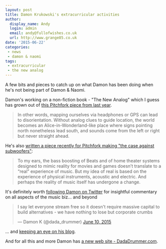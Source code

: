 ```yaml
---
layout: post
title: Damon Krukowski's extracurricular activities
author:
  display_name: Andy
  login: admin
  email: andy@fullofwishes.co.uk
  url: http://www.grange85.co.uk
date: '2015-06-22'
categories:
 - news
 - damon & naomi
tags:
 - extracurricular
 - the new analog 
---
```

<p>A few bits and pieces to catch up on what Damon has been doing when he's not being part of Damon & Naomi.</p>
<p>Damon's working on a non-fiction book - "The New Analog" which I guess has grown out of <a href="http://pitchfork.com/features/oped/9304-the-new-analog/">this Pitchfork piece from last year</a>.</p>
<blockquote><p>In other words, mapping ourselves via headphones or GPS can lead to disorientation. Without analog clues to guide location, the world becomes an Alice-in-Wonderland-like place where signs pointing north nonetheless lead south, and sounds come from the left or right but never straight ahead. </p></blockquote>
<p>He's also <a href="http://pitchfork.com/features/oped/9667-drop-the-bass-a-case-against-subwoofers/">written a piece recently for Pitchfork making "the case against subwoofers"</a>:</p>
<blockquote><p>To my ears, the bass boosting of Beats and of home theater systems designed to mimic reality for movies and games doesn’t translate to a “real” experience of music. But my idea of real is based on the experience of physical instruments, acoustic and electric. And perhaps the reality of music itself has undergone a change. </p></blockquote>
<p>It's definitely worth <a href="https://twitter.com/dada_drummer/">following Damon on Twitter</a> for insightful commentary on all aspects of the music biz... and beyond </p>
<blockquote class="twitter-tweet" data-partner="tweetdeck"><p lang="en" dir="ltr">I say let everyone stream free so it doesn&#39;t require massive capital to build alternatives - we have nothing to lose but corporate crumbs</p>
<p>&mdash; Damon K (@dada_drummer) <a href="https://twitter.com/dada_drummer/status/608632684840124416">June 10, 2015</a></p></blockquote>
<p>... and <a href="http://internationalsadhits.tumblr.com/">keeping an eye on his blog</a>.</p>
<p>And for all this and more Damon has <a href="http://www.dadadrummer.com/">a new web site - DadaDrummer.com</a>.</p>
